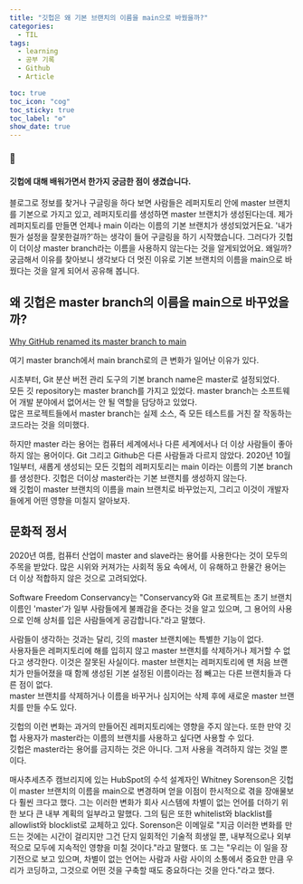 ```yaml
---
title: "깃헙은 왜 기본 브랜치의 이름을 main으로 바꿨을까?"
categories:
  - TIL
tags:
  - learning
  - 공부 기록
  - Github
  - Article

toc: true
toc_icon: "cog"
toc_sticky: true
toc_label: "⚙️"
show_date: true
---
```


### 💭
<div class="notice">
  <h4>깃헙에 대해 배워가면서 한가지 궁금한 점이 생겼습니다.  </h4>
  <p>블로그로 정보를 찾거나 구글링을 하다 보면 사람들은 레퍼지토리 안에 master 브랜치를 기본으로 가지고 있고,  
  레퍼지토리를 생성하면 master 브랜치가 생성된다는데. 제가 레퍼지토리를 만들면 언제나 main 이라는 이름의 기본 브랜치가 생성되었거든요.   
  '내가 뭔가 설정을 잘못한걸까?'하는 생각이 들어 구글링을 하기 시작했습니다.  
  그러다가 깃헙이 더이상 master branch라는 이름을 사용하지 않는다는 것을 알게되었어요. 왜일까? 궁금해서 이유를 찾아보니  
  생각보다 더 멋진 이유로 기본 브랜치의 이름을 main으로 바꿨다는 것을 알게 되어서 공유해 봅니다.
  </p>
</div>



## 왜 깃헙은 master branch의 이름을 main으로 바꾸었을까?
[Why GitHub renamed its master branch to main](https://www.theserverside.com/feature/Why-GitHub-renamed-its-master-branch-to-main#:~:text=GitHub%20took%20action%20based%20on,a%20different%20default%20for%20new)  

여기 master branch에서 main branch로의 큰 변화가 일어난 이유가 있다.    

시초부터, Git 분산 버전 관리 도구의 기본 branch name은 master로 설정되었다.  
모든 깃 repository는 master branch를 가지고 있었다. master branch는 소프트웨어 개발 분야에서 없어서는 안 될 역할을 담당하고 있었다.  
많은 프로젝트들에서 master branch는 실제 소스, 즉 모든 테스트를 거친 잘 작동하는 코드라는 것을 의미했다.  

하지만 master 라는 용어는 컴퓨터 세계에서나 다른 세계에서나 더 이상 사람들이 좋아하지 않는 용어이다.
Git 그리고 Github은 다른 사람들과 다르지 않았다. 2020년 10월 1일부터, 새롭게 생성되는 모든 깃헙의 레퍼지토리는 main 이라는 이름의 기본 branch를 생성한다. 깃헙은 더이상 master라는 기본 브랜치를 생성하지 않는다.  
왜 깃헙이 master 브랜치의 이름을 main 브랜치로 바꾸었는지, 그리고 이것이 개발자들에게 어떤 영향을 미칠지 알아보자.

## 문화적 정서
2020년 여름, 컴퓨터 산업이 master and slave라는 용어를 사용한다는 것이 모두의 주목을 받았다.
많은 시위와 커져가는 사회적 동요 속에서, 이 유해하고 한물간 용어는 더 이상 적합하지 않은 것으로 고려되었다.  

Software Freedom Conservancy는 "Conservancy와 Git 프로젝트는 초기 브랜치 이름인 'master'가 일부 사람들에게 불쾌감을 준다는 것을 알고 있으며, 그 용어의 사용으로 인해 상처를 입은 사람들에게 공감합니다."라고 말했다.  

사람들이 생각하는 것과는 달리, 깃의 master 브랜치에는 특별한 기능이 없다.  
사용자들은 레퍼지토리에 해를 입히지 않고 master 브랜치를 삭제하거나 제거할 수 없다고 생각한다.
이것은 잘못된 사실이다. master 브랜치는 레퍼지토리에 맨 처음 브랜치가 만들어졌을 때 함께 생성된 기본 설정된 이름이라는 점 빼고는 다른 브랜치들과 다른 점이 없다.    
master 브랜치를 삭제하거나 이름을 바꾸거나 심지어는 삭제 후에 새로운 master 브랜치를 만들 수도 있다.  

깃헙의 이런 변화는 과거의 만들어진 레퍼지토리에는 영향을 주지 않는다. 또한 만약 깃헙 사용자가 master라는 이름의 브랜치를 사용하고 싶다면 사용할 수 있다.  
깃헙은 master라는 용어를 금지하는 것은 아니다. 그저 사용을 격려하지 않는 것일 뿐이다.  

매사추세츠주 캠브리지에 있는 HubSpot의 수석 설계자인 Whitney Sorenson은 깃헙이 master 브랜치의 이름을 main으로 변경하며 얻을 이점이 한시적으로 겪을 장애물보다 훨씬 크다고 했다. 그는 이러한 변화가 회사 시스템에 차별이 없는 언어를 더하기 위한 보다 큰 내부 계획의 일부라고 말했다. 그의 팀은 또한 whitelist와 blacklist를 allowlist와 blocklist로 교체하고 있다. Sorenson은 이메일로 "지금 이러한 변화를 만드는 것에는 시간이 걸리지만 그건 단지 일회적인 기술적 희생일 뿐, 내부적으로나 외부적으로 모두에 지속적인 영향을 미칠 것이다."라고 말했다. 또 그는 "우리는 이 일을 장기전으로 보고 있으며, 차별이 없는 언어는 사람과 사람 사이의 소통에서 중요한 만큼 우리가 코딩하고, 그것으로 어떤 것을 구축할 때도 중요하다는 것을 안다."라고 했다.  
